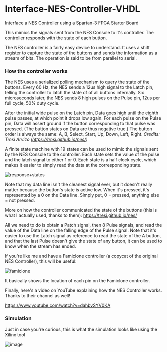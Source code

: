 # Interface-NES-Controller-VHDL
Interface a NES Controller using a Spartan-3 FPGA Starter Board

This mimics the signals sent from the NES Console to it's controller.
The controller responds with the state of each button.

The NES controller is a fairly easy device to understand. It uses a shift register to capture the state of the buttons and sends the information as a stream of bits.
The operation is said to be from parallel to serial.

### How the controller works

The NES uses a serialized polling mechanism to query the state of the buttons. Every 60 Hz, the NES sends a 12us high signal to the Latch pin, telling the controller to latch the state of of all buttons internally. Six microseconds later, the NES sends 8 high pulses on the Pulse pin, 12us per full cycle, 50% duty cycle.

After the initial wide pulse on the Latch pin, Data goes high until the eighth pulse passes, at which point it drops low again. For each pulse on the Pulse pin, Data will assert ground if the button corresponding to that pulse was pressed. (The button states on Data are thus negative true.) The button order is always the same: A, B, Select, Start, Up, Down, Left, Right.
 _Credits: Tresi Arvizo (https://tresi.github.io/nes/)_
 
A finite state machine with 19 states can be used to mimic the signals sent by the NES Console to the controller. Each state sets the value of the pulse and the latch signal to either 1 or 0. Each state is a half clock cycle, which makes it easier to simply read the data at the corresponding state.

![response+states](https://user-images.githubusercontent.com/29616448/166157754-e0847db4-6da0-4749-bf8f-5411e8441877.png)

Note that my data line isn't the cleanest signal ever, but it doesn't really matter because the button's state is active low. When it's pressed, it's represented by a 0 on the Data line. Simply put, 0 = pressed, anything else = not pressed.

More on how the controller communicated the state of the buttons (this is what I actually used, thanks to them):
https://tresi.github.io/nes/

All we need to do is obtain a Patch signal, then 8 Pulse signals, and read the value of the Data line on the falling edge of the Pulse signal.
Note that it's easier to use the Latch signal as reference to read the state of the A button, and that the last Pulse doesn't give the state of any button, it can be used to know when the stream has ended.

If you're like me and have a Famiclone controller (a copycat of the original NES Controller), this will be useful:

![famiclone](https://user-images.githubusercontent.com/29616448/166157383-18038cdb-df62-4f9d-bd2d-07de5a3f5a12.png)

It basically shows the location of each pin on the Famiclone controller. 

Finally, here's a video on YouTube explaining how the NES Controller works. Thanks to their channel as well!

https://www.youtube.com/watch?v=dahbvSYV0KA

### Simulation

Just in case you're curious, this is what the simulation looks like using the Xilinx tool

![image](https://user-images.githubusercontent.com/29616448/166158670-ba98e7e6-f848-4f70-8926-63e07795d2e9.png)
